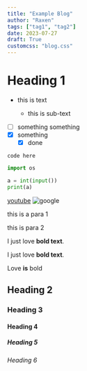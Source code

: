 ```yaml
---
title: "Example Blog"
author: "Raxen"
tags: ["tag1", "tag2"]
date: 2023-07-27
draft: True
customcss: "blog.css"
---
```


# Heading 1

- this is text

  - this is sub-text

- [ ] something something
- [x] something
  - [x] done

`code here`

```python
import os

a = int(input())
print(a)
```

[youtube](https://youtube.com)
![google](https://external-content.duckduckgo.com/iu/?u=https%3A%2F%2Fi.ytimg.com%2Fvi%2FnPOXKGUhSXs%2Fmaxresdefault.jpg&f=1&nofb=1&ipt=9e16fe40cf667f32e3790146888e2b7529fb864911591855ae7b99cdc63d00cf&ipo=images)

this is a para 1

this is para 2

I just love **bold text**.

I just love **bold text**.

Love **is** bold

## Heading 2

### Heading 3

#### Heading 4

##### Heading 5

###### Heading 6

